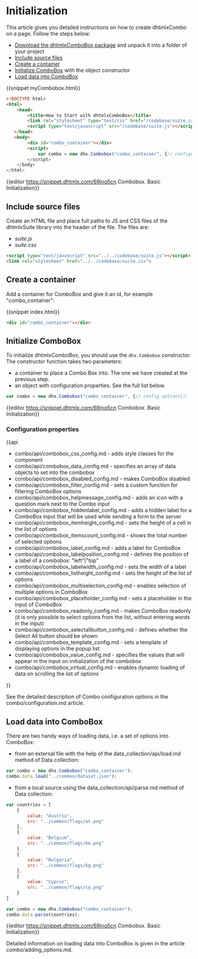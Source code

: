 Initialization
==================

This article gives you detailed instructions on how to create dhtmlxCombo on a page. Follow the steps below:

- [Download the dhtmlxComboBox package](https://dhtmlx.com/docs/products/dhtmlxSuite/download.shtml) and unpack it into a folder of your project
- [Include source files](#includesourcefiles)
- [Create a container](#createacontainer)
- [Initialize ComboBox](#initializecombo) with the object constructor
- [Load data into ComboBox](#loaddataintocombobox)

{{snippet	myCombobox.html}}
~~~html
<!DOCTYPE html>
<html>
	<head>
    	<title>How to Start with dhtmlxComboBox</title>
		<link rel="stylesheet" type="text/css" href="/codebase/suite.css">
        <script type="text/javascript" src="/codebase/suite.js"></script>
   </head>
   <body>
        <div id="combo_container"></div>
        <script>            
            var combo = new dhx.Combobox("combo_container", {// configuration});
        </script>
    </body>
</html>
~~~

{{editor    https://snippet.dhtmlx.com/69jnq5cn	Combobox. Basic Initialization}}

Include source files
----------------

Create an HTML file and place full paths to JS and CSS files of the dhtmlxSuite library into the header of the file. The files are:

- *suite.js*
- *suite.css*

~~~html
<script type="text/javascript" src="../../codebase/suite.js"></script>
<link rel="stylesheet" href="../../codebase/suite.css">
~~~

Create a container 
-------------

Add a container for ComboBox and give it an id, for example "combo_container":

{{snippet	index.html}}
~~~html
<div id="combo_container"></div>
~~~
 
Initialize ComboBox
-----------

To initialize dhtmlxComboBox, you should use the `dhx.Combobox` constructor. The constructor function takes two parameters:

- a container to place a Combo Box into. The one we have created at the previous step.
- an object with configuration properties. See the full list below.

~~~js
var combo = new dhx.Combobox("combo_container", {// config options});
~~~

{{editor    https://snippet.dhtmlx.com/69jnq5cn	Combobox. Basic Initialization}}

### Configuration properties

{{api

- combo/api/combobox_css_config.md - adds style classes for the component
- combo/api/combobox_data_config.md - specifies an array of data objects to set into the combobox
- combo/api/combobox_disabled_config.md - makes ComboBox disabled
- combo/api/combobox_filter_config.md -  sets a custom function for filtering ComboBox options
- combo/api/combobox_helpmessage_config.md - adds an icon with a question mark next to the Combo input
- combo/api/combobox_hiddenlabel_config.md - adds a hidden label for a ComboBox input that will be used while sending a form to the server
- combo/api/combobox_itemheight_config.md - sets the height of a cell in the list of options
- combo/api/combobox_itemscount_config.md - shows the total number of selected options
- combo/api/combobox_label_config.md - adds a label for ComboBox
- combo/api/combobox_labelposition_config.md - defines the position of a label of a combobox: "left"|"top"
- combo/api/combobox_labelwidth_config.md - sets the width of a label
- combo/api/combobox_listheight_config.md - sets the height of the list of options
- combo/api/combobox_multiselection_config.md - enables selection of multiple options in ComboBox
- combo/api/combobox_placeholder_config.md - sets a placeholder in the input of ComboBox
- combo/api/combobox_readonly_config.md - makes ComboBox readonly (it is only possible to select options from the list, without entering words in the input)
- combo/api/combobox_selectallbutton_config.md - defines whether the Select All button should be shown
- combo/api/combobox_template_config.md - sets a template of displaying options in the popup list
- combo/api/combobox_value_config.md - specifies the values that will appear in the input on initialization of the combobox
- combo/api/combobox_virtual_config.md - enables dynamic loading of data on scrolling the list of options

}}

See the detailed description of Combo configuration options in the combo/configuration.md article.

Load data into ComboBox
-------------

There are two handy ways of loading data, i.e. a set of options into ComboBox:

- from an external file with the help of the data_collection/api/load.md method of Data collection:

~~~js
var combo = new dhx.Combobox("combo_container");
combo.data.load("../common/dataset.json");
~~~

- from a local source using the data_collection/api/parse.md method of Data collection:

~~~js
var countries = [
    {
        value: "Austria",
        src: "../common/flags/at.png"
    },
    {
        value: "Belgium",
        src: "../common/flags/be.png"
    },
    {
        value: "Bulgaria",
        src: "../common/flags/bg.png"
    },
    {
        value: "Cyprus",
        src: "../common/flags/cy.png"
    }
]

var combo = new dhx.Combobox("combo_container");
combo.data.parse(countries);
~~~

{{editor    https://snippet.dhtmlx.com/69jnq5cn	Combobox. Basic Initialization}}

Detailed information on loading data into ComboBox is given in the article combo/adding_options.md.








